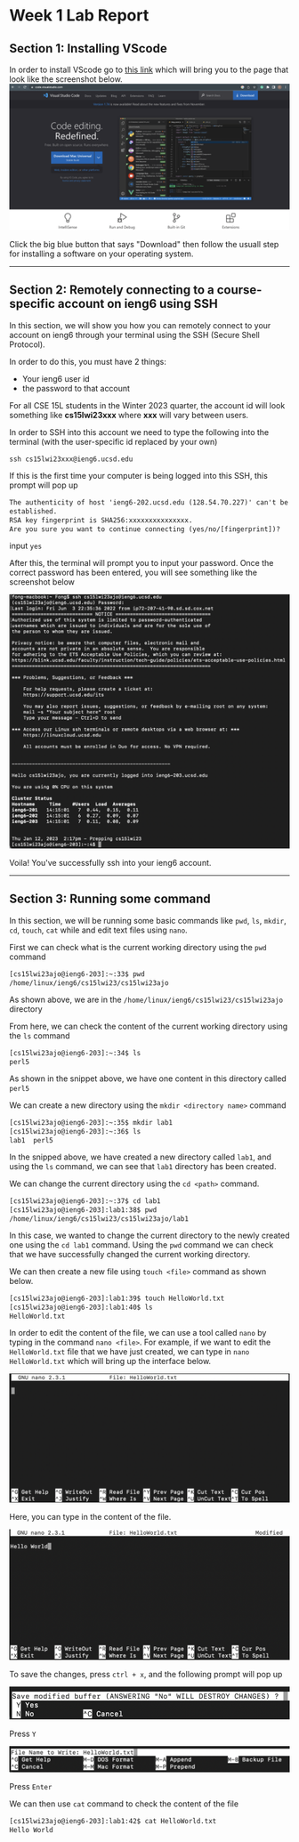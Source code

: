 # Week 1 Lab Report

## Section 1: Installing VScode

In order to install VScode go to [this link](https://code.visualstudio.com/) which will bring you to the page that look like the screenshot below. ![Image](../images/week1image1.png)

Click the big blue button that says "Download" then follow the usuall step for installing a software on your operating system.

---

## Section 2: Remotely connecting to a course-specific account on ieng6 using SSH

In this section, we will show you how you can remotely connect to your account on ieng6 through your terminal using the SSH (Secure Shell Protocol).

In order to do this, you must have 2 things:
* Your ieng6 user id
* the password to that account

For all CSE 15L students in the Winter 2023 quarter, the account id will look something like **cs15lwi23xxx** where **xxx** will vary between users.

In order to SSH into this account we need to type the following into the terminal (with the user-specific id replaced by your own)

```
ssh cs15lwi23xxx@ieng6.ucsd.edu
```

If this is the first time your computer is being logged into this SSH, this prompt will pop up

```
The authenticity of host 'ieng6-202.ucsd.edu (128.54.70.227)' can't be established.
RSA key fingerprint is SHA256:xxxxxxxxxxxxxxx.
Are you sure you want to continue connecting (yes/no/[fingerprint])?
```

input `yes`

After this, the terminal will prompt you to input your password. Once the correct password has been entered, you will see something like the screenshot below

![image](../images/week1image2.png)

Voila! You've successfully ssh into your ieng6 account.

---

## Section 3: Running some command

In this section, we will be running some basic commands like `pwd`, `ls`, `mkdir`, `cd`, `touch`, `cat` while and edit text files using `nano`.

First we can check what is the current working directory using the `pwd` command

```
[cs15lwi23ajo@ieng6-203]:~:33$ pwd
/home/linux/ieng6/cs15lwi23/cs15lwi23ajo
```

As shown above, we are in the `/home/linux/ieng6/cs15lwi23/cs15lwi23ajo` directory

From here, we can check the content of the current working directory using the `ls` command

```
[cs15lwi23ajo@ieng6-203]:~:34$ ls
perl5
```

As shown in the snippet above, we have one content in this directory called `perl5`

We can create a new directory using the `mkdir <directory name>` command

```
[cs15lwi23ajo@ieng6-203]:~:35$ mkdir lab1
[cs15lwi23ajo@ieng6-203]:~:36$ ls
lab1  perl5
```

In the snipped above, we have created a new directory called `lab1`, and using the `ls` command, we can see that `lab1` directory has been created.

We can change the current directory using the `cd <path>` command. 

```
[cs15lwi23ajo@ieng6-203]:~:37$ cd lab1 
[cs15lwi23ajo@ieng6-203]:lab1:38$ pwd 
/home/linux/ieng6/cs15lwi23/cs15lwi23ajo/lab1
```

In this case, we wanted to change the current directory to the newly created one using the `cd lab1` command. Using the `pwd` command we can check that we have successfully changed the current working directory.

We can then create a new file using `touch <file>` command as shown below.

```
[cs15lwi23ajo@ieng6-203]:lab1:39$ touch HelloWorld.txt
[cs15lwi23ajo@ieng6-203]:lab1:40$ ls
HelloWorld.txt
```

In order to edit the content of the file, we can use a tool called `nano` by typing in the command `nano <file>`. For example, if we want to edit the `HelloWorld.txt` file that we have just created, we can type in `nano HelloWorld.txt` which will bring up the interface below.

![image](../images/week1image3.png)

Here, you can type in the content of the file.

![image](../images/week1image4.png)

To save the changes, press `ctrl + x`, and the following prompt will pop up

![image](../images/week1image5.png)

Press `Y`

![image](../images/week1image6.png)

Press `Enter`

We can then use `cat` command to check the content of the file

```
[cs15lwi23ajo@ieng6-203]:lab1:42$ cat HelloWorld.txt
Hello World
```